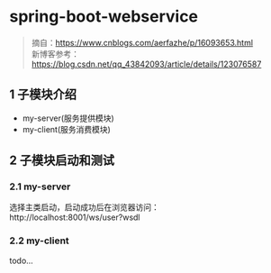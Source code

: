# spring-boot-webservice
> 摘自：https://www.cnblogs.com/aerfazhe/p/16093653.html  
> 新博客参考：https://blog.csdn.net/qq_43842093/article/details/123076587

## 1 子模块介绍
* my-server(服务提供模块)
* my-client(服务消费模块)

## 2 子模块启动和测试
### 2.1 my-server
选择主类启动，启动成功后在浏览器访问：  
http://localhost:8001/ws/user?wsdl

### 2.2 my-client
todo...